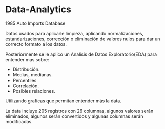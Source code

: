 # Data-Analytics
1985 Auto Imports Database

Datos usados para aplicarle limpieza, aplicando normalizaciones, estandarizaciones, corrección o eliminación de valores nulos para dar un correcto formato a los datos.

Posteriormente se le aplico un Analisis de Datos Exploratorio(EDA) para entender mas sobre:
* Distribución.
* Medias, medianas.
* Percentiles
* Correlación.
* Posibles relaciones.

Utilizando graficas que permitan entender más la data.

La data incluye 205 registros con 26 columnas, algunos valores serán eliminados, algunos serán convertidos y algunas columnas serán modificadas.
